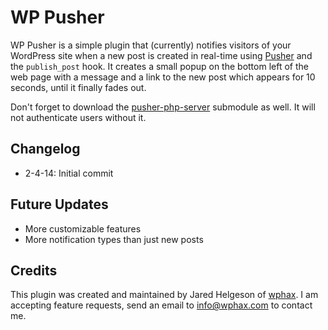 WP Pusher
=========

WP Pusher is a simple plugin that (currently) notifies visitors of your WordPress site when a new post is created in real-time using [Pusher](http://pusher.com) and the `publish_post` hook. It creates a small popup on the bottom left of the web page with a message and a link to the new post which appears for 10 seconds, until it finally fades out.

Don't forget to download the [pusher-php-server](https://github.com/pusher/pusher-php-server) submodule as well. It will not authenticate users without it.

Changelog
-----

- 2-4-14: Initial commit

Future Updates
-----

- More customizable features
- More notification types than just new posts

Credits
-----

This plugin was created and maintained by Jared Helgeson of [wphax](http://wphax.com). I am accepting feature requests, send an email to [info@wphax.com](mailto:info@wphax.com) to contact me.